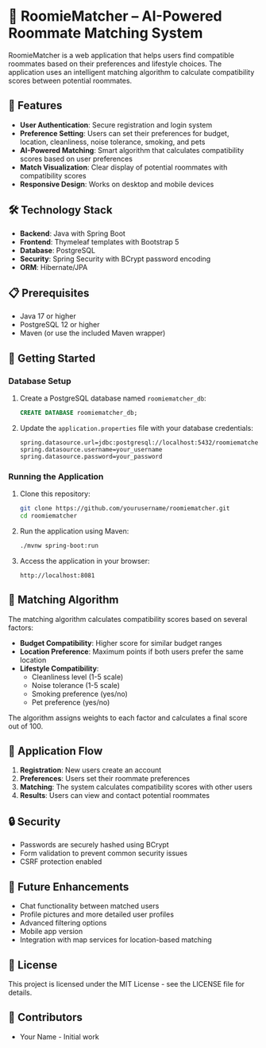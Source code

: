 # 🚀 RoomieMatcher – AI-Powered Roommate Matching System

RoomieMatcher is a web application that helps users find compatible roommates based on their preferences and lifestyle choices. The application uses an intelligent matching algorithm to calculate compatibility scores between potential roommates.

## 🌟 Features

- **User Authentication**: Secure registration and login system
- **Preference Setting**: Users can set their preferences for budget, location, cleanliness, noise tolerance, smoking, and pets
- **AI-Powered Matching**: Smart algorithm that calculates compatibility scores based on user preferences
- **Match Visualization**: Clear display of potential roommates with compatibility scores
- **Responsive Design**: Works on desktop and mobile devices

## 🛠️ Technology Stack

- **Backend**: Java with Spring Boot
- **Frontend**: Thymeleaf templates with Bootstrap 5
- **Database**: PostgreSQL
- **Security**: Spring Security with BCrypt password encoding
- **ORM**: Hibernate/JPA

## 📋 Prerequisites

- Java 17 or higher
- PostgreSQL 12 or higher
- Maven (or use the included Maven wrapper)

## 🚀 Getting Started

### Database Setup

1. Create a PostgreSQL database named `roomiematcher_db`:
   ```sql
   CREATE DATABASE roomiematcher_db;
   ```

2. Update the `application.properties` file with your database credentials:
   ```properties
   spring.datasource.url=jdbc:postgresql://localhost:5432/roomiematcher_db
   spring.datasource.username=your_username
   spring.datasource.password=your_password
   ```

### Running the Application

1. Clone this repository:
   ```bash
   git clone https://github.com/yourusername/roomiematcher.git
   cd roomiematcher
   ```

2. Run the application using Maven:
   ```bash
   ./mvnw spring-boot:run
   ```

3. Access the application in your browser:
   ```
   http://localhost:8081
   ```

## 🧮 Matching Algorithm

The matching algorithm calculates compatibility scores based on several factors:

- **Budget Compatibility**: Higher score for similar budget ranges
- **Location Preference**: Maximum points if both users prefer the same location
- **Lifestyle Compatibility**:
  - Cleanliness level (1-5 scale)
  - Noise tolerance (1-5 scale)
  - Smoking preference (yes/no)
  - Pet preference (yes/no)

The algorithm assigns weights to each factor and calculates a final score out of 100.

## 📱 Application Flow

1. **Registration**: New users create an account
2. **Preferences**: Users set their roommate preferences
3. **Matching**: The system calculates compatibility scores with other users
4. **Results**: Users can view and contact potential roommates

## 🔒 Security

- Passwords are securely hashed using BCrypt
- Form validation to prevent common security issues
- CSRF protection enabled

## 🔄 Future Enhancements

- Chat functionality between matched users
- Profile pictures and more detailed user profiles
- Advanced filtering options
- Mobile app version
- Integration with map services for location-based matching

## 📜 License

This project is licensed under the MIT License - see the LICENSE file for details.

## 👥 Contributors

- Your Name - Initial work 